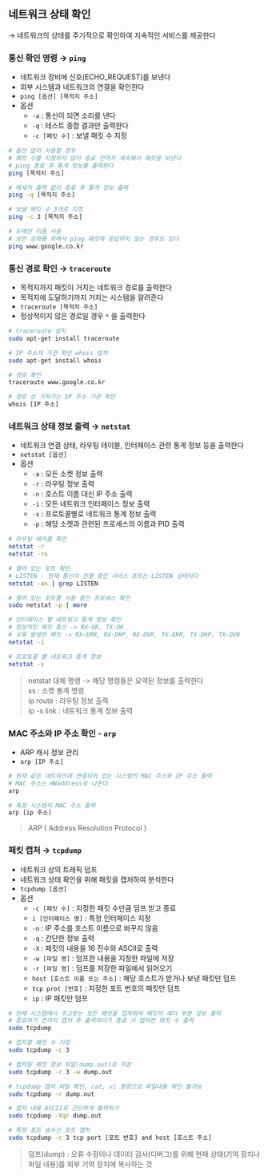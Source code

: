 네트워크 상태 확인
--

→ 네트워크의 상태를 주기적으로 확인하여 지속적인 서비스를 제공한다

### 통신 확인 명령 → **`ping`**

- 네트워크 장비에 신호(ECHO_REQUEST)를 보낸다
- 외부 시스템과 네트워크의 연결을 확인한다
- `ping [옵션] [목적지 주소]`
- 옵션
  - `-a` : 통신이 되면 소리를 낸다
  - `-q` : 테스트 종합 결과만 출력한다
  - `-c [패킷 수]` : 보낼 패킷 수 지정

```bash
# 옵션 없이 사용할 경우
# 패킷 수를 지정하지 않아 종료 전까지 계속해서 패킷을 보낸다
# ping 종료 후 통계 정보를 출력한다
ping [목적지 주소]

# 메세지 출력 없이 종료 후 통계 정보 출력
ping -q [목적지 주소]

# 보낼 패킷 수 3개로 지정
ping -c 3 [목적지 주소]

# 도메인 이름 사용
# 보안 강화를 위해서 ping 패킷에 응답하지 않는 경우도 있다
ping www.google.co.kr
```

### 통신 경로 확인 → **`traceroute`**

- 목적지까지 패킷이 거치는 네트워크 경로를 출력한다
- 목적지에 도달하기까지 거치는 시스템을 알려준다
- `traceroute [목적지 주소]`
- 정상적이지 않은 경로일 경우 `*` 을 출력한다

```bash
# traceroute 설치
sudo apt-get install traceroute

# IP 주소의 기관 확인 whois 설치
sudo apt-get install whois

# 경로 확인
traceroute www.google.co.kr

# 경로 상 거쳐가는 IP 주소 기관 확인
whois [IP 주소]
```

### 네트워크 상태 정보 출력 → `netstat`

- 네트워크 연결 상태, 라우팅 테이블, 인터페이스 관련 통계 정보 등을 출력한다
- `netstat [옵션]`
- 옵션
  - `-a` : 모든 소켓 정보 출력
  - `-r` : 라우팅 정보 출력
  - `-n` : 호스트 이름 대신 IP 주소 출력
  - `-i` : 모든 네트워크 인터페이스 정보 출력
  - `-s` : 프로토콜별로 네트워크 통계 정보 출력
  - `-p` : 해당 소켓과 관련된 프로세스의 이름과 PID 출력

```bash
# 라우팅 테이블 확인
netstat -r 
netstat -rn

# 열려 있는 포트 확인
# LISTEN - 현재 통신이 진행 중인 서비스 포트는 LISTEN 상태이다
netstat -an | grep LISTEN

# 열려 있는 포트를 사용 중인 프로세스 확인
sudo netstat -p | more

# 인터페이스 별 네트워크 통계 정보 확인
# 정상적인 패킷 통신 -> RX-OK, TX-OK
# 오류 발생한 패킷 -> RX-ERR, RX-DRP, RX-OVR, TX-ERR, TX-DRP, TX-OVR
netstat -i

# 프로토콜 별 네트워크 통계 정보
netstat -s
```

> netstat 대체 명령 -> 해당 명령들은 요약된 정보를 출력한다  
> ss : 소켓 통계 명령  
> ip route : 라우팅 정보 출력  
> ip -s link : 네트워크 통계 정보 출력  

### MAC 주소와 IP 주소 확인 - `arp`

- ARP 캐시 정보 관리
- `arp [IP 주소]`

```bash
# 현재 같은 네트워크에 연결되어 있는 시스템의 MAC 주소와 IP 주소 출력
# MAC 주소는 HWaddress로 나온다
arp

# 특정 시스템의 MAC 주소 출력
arp [ip 주소]
 ```

> ARP ( Address Resolution Protocol )

### 패킷 캡처 → `tcpdump`

- 네트워크 상의 트래픽 덤프
- 네트워크 상태 확인을 위해 패킷을 캡처하여 분석한다
- `tcpdump [옵션]`
- 옵션
  - `-c [패킷 수]` : 지정한 패킷 수만큼 덤프 받고 종료
  - `i [인터페이스 명]` : 특정 인터페이스 지정
  - `-n` : IP 주소를 호스트 이름으로 바꾸지 않음
  - `-q` : 간단한 정보 출력
  - `-X` : 패킷의 내용을 16 진수와 ASCII로 출력
  - `-w [파일 명]` : 덤프한 내용을 지정한 파일에 저장
  - `-r [파일 명]` : 덤프를 저장한 파일에서 읽어오기
  - `host [호스트 이름 또는 주소]` : 해당 호스트가 받거나 보낸 패킷만 덤프
  - `tcp prot [번호]` : 지정한 포트 번호의 패킷만 덤프
  - `ip` : IP 패킷만 덤프

```bash
# 현재 시스템에서 주고받는 모든 패킷을 캡처하여 패킷의 헤더 부분 정보 출력
# 종료하기 전까지 캡처 후 출력하다가 종료 시 캡처한 패킷 수 출력
sudo tcpdump

# 캡처할 패킷 수 지정
sudo tcpdump -c 3

# 캡처된 패킷 정보 파일(dump.out)로 저장
sudo tcpdump -c 3 -w dump.out

# tcpdump 캡처 파일 확인, cat, vi 명령으로 파일내용 확인 불가능
sudo tcpdump -r dump.out

# 캡처 내용 ASCII로 간단하게 출력하기
sudo tcpdump -Xqr dump.out

# 특정 포트 송수신 포트 캡처
sudo tcpdump -c 3 tcp port [포트 번호] and host [호스트 주소]
```

> 덤프(dump) : 오류 수정이나 데이터 검사(디버그)를 위해 현재 상태(기억 장치나 파일 내용)를  외부 기억 장치에 복사하는 것
